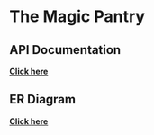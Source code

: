 # The Magic Pantry

## API Documentation

[**Click here**](https://documenter.getpostman.com/view/28499617/2sA2xb8GbC)

## ER Diagram

[**Click here**](https://www.figma.com/community/file/1346342813524558219)